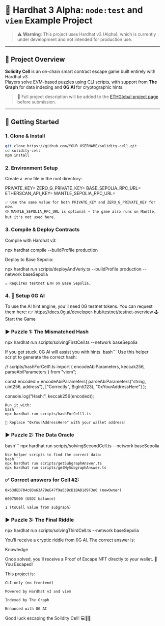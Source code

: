 # 🧪 Hardhat 3 Alpha: `node:test` and `viem` Example Project

> ⚠️ **Warning**: This project uses Hardhat v3 (Alpha), which is currently under development and not intended for production use.

---

## 🧩 Project Overview

**Solidity Cell** is an on-chain smart contract escape game built entirely with Hardhat v3.  
Players solve EVM-based puzzles using CLI scripts, with support from **The Graph** for data indexing and **0G AI** for cryptographic hints.

> 📌 Full project description will be added to the [ETHGlobal project page](#) before submission.

---

## 🚀 Getting Started

### 1. Clone & Install

```bash
git clone https://github.com/YOUR_USERNAME/solidity-cell.git
cd solidity-cell
npm install
```
### 2. Environment Setup

Create a .env file in the root directory:

PRIVATE_KEY=
ZERO_G_PRIVATE_KEY=
BASE_SEPOLIA_RPC_URL=
ETHERSCAN_API_KEY=
MANTLE_SEPOLIA_RPC_URL=

    ✅ Use the same value for both PRIVATE_KEY and ZERO_G_PRIVATE_KEY for now.
    🟡 MANTLE_SEPOLIA_RPC_URL is optional — the game also runs on Mantle, but it's not used here.

### 3. Compile & Deploy Contracts

Compile with Hardhat v3:

npx hardhat compile --buildProfile production

Deploy to Base Sepolia:

npx hardhat run scripts/deployAndVeriy.ts --buildProfile production --network baseSepolia

    ⚠️ Requires testnet ETH on Base Sepolia.

### 4. 🧠 Setup 0G AI

To use the AI hint engine, you'll need 0G testnet tokens.
You can request them here:
👉 https://docs.0g.ai/developer-hub/testnet/testnet-overview
🕹️ Start the Game
### ▶️ Puzzle 1: The Mismatched Hash

npx hardhat run scripts/solvingFirstCell.ts --network baseSepolia

If you get stuck, 0G AI will assist you with hints.
bash```
Use this helper script to generate the correct hash:

// scripts/hashForCell1.ts
import { encodeAbiParameters, keccak256, parseAbiParameters } from "viem";

const encoded = encodeAbiParameters(
  parseAbiParameters("string, uint256, address"),
  ["Correctly", BigInt(123), "0xYourAddressHere"]
);

console.log("Hash:", keccak256(encoded));
```
Run it with:
bash```
npx hardhat run scripts/hashForCell1.ts
```
    🧠 Replace "0xYourAddressHere" with your wallet address!

### ▶️ Puzzle 2: The Data Oracle
bash```
npx hardhat run scripts/solvingSecondCell.ts --network baseSepolia
```
Use helper scripts to find the correct data:
bash```
npx hardhat run scripts/getSubgraphAnswer.ts
npx hardhat run scripts/getMySubgraphAnswer.ts
```
### ✅ Correct answers for Cell #2:

    0x63dED784c8Da63A79eE47f9a53BcB1BAD1d9F3e0 (newOwner)

    60975000 (USDC balance)

    1 (toCell value from subgraph)

### ▶️ Puzzle 3: The Final Riddle

npx hardhat run scripts/solvingThirdCell.ts --network baseSepolia

You’ll receive a cryptic riddle from 0G AI.
The correct answer is:

Knowledge

Once solved, you'll receive a Proof of Escape NFT directly to your wallet.
🏁 You Escaped!

This project is:

    CLI-only (no frontend)

    Powered by Hardhat v3 and viem

    Indexed by The Graph

    Enhanced with 0G AI

Good luck escaping the Solidity Cell!
💻🔐🧠
